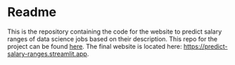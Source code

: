 # Readme
This is the repository containing the code for the website to predict salary ranges of data science jobs based on their description. This repo for the project can be found [here](https://github.com/tim-hilde/salary_ranges). The final website is located here: https://predict-salary-ranges.streamlit.app.
